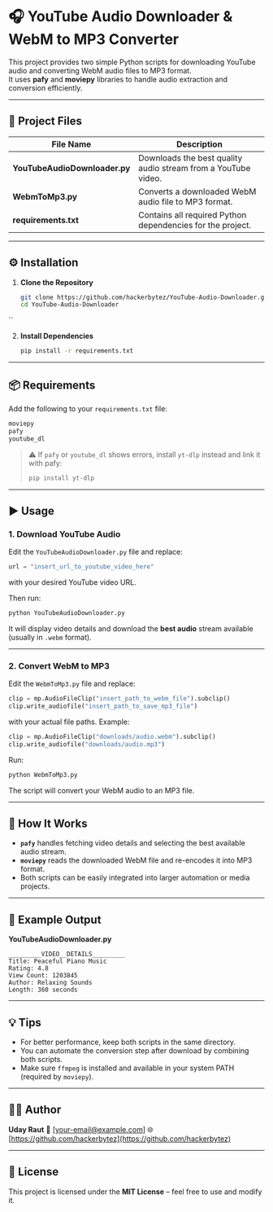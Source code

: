 # 🎧 YouTube Audio Downloader & WebM to MP3 Converter

This project provides two simple Python scripts for downloading YouTube audio and converting WebM audio files to MP3 format.  
It uses **pafy** and **moviepy** libraries to handle audio extraction and conversion efficiently.

---

## 📁 Project Files

| File Name | Description |
|------------|-------------|
| **YouTubeAudioDownloader.py** | Downloads the best quality audio stream from a YouTube video. |
| **WebmToMp3.py** | Converts a downloaded WebM audio file to MP3 format. |
| **requirements.txt** | Contains all required Python dependencies for the project. |

---

## ⚙️ Installation

1. **Clone the Repository**

   ```bash
   git clone https://github.com/hackerbytez/YouTube-Audio-Downloader.git
   cd YouTube-Audio-Downloader
``

2. **Install Dependencies**

   ```bash
   pip install -r requirements.txt
   ```

---

## 📦 Requirements

Add the following to your `requirements.txt` file:

```txt
moviepy
pafy
youtube_dl
```

> ⚠️ If `pafy` or `youtube_dl` shows errors, install `yt-dlp` instead and link it with pafy:
>
> ```bash
> pip install yt-dlp
> ```

---

## ▶️ Usage

### 1. **Download YouTube Audio**

Edit the `YouTubeAudioDownloader.py` file and replace:

```python
url = "insert_url_to_youtube_video_here"
```

with your desired YouTube video URL.

Then run:

```bash
python YouTubeAudioDownloader.py
```

It will display video details and download the **best audio** stream available (usually in `.webm` format).

---

### 2. **Convert WebM to MP3**

Edit the `WebmToMp3.py` file and replace:

```python
clip = mp.AudioFileClip("insert_path_to_webm_file").subclip()
clip.write_audiofile("insert_path_to_save_mp3_file")
```

with your actual file paths. Example:

```python
clip = mp.AudioFileClip("downloads/audio.webm").subclip()
clip.write_audiofile("downloads/audio.mp3")
```

Run:

```bash
python WebmToMp3.py
```

The script will convert your WebM audio to an MP3 file.

---

## 🧠 How It Works

* **`pafy`** handles fetching video details and selecting the best available audio stream.
* **`moviepy`** reads the downloaded WebM file and re-encodes it into MP3 format.
* Both scripts can be easily integrated into larger automation or media projects.

---

## 🧰 Example Output

**YouTubeAudioDownloader.py**

```
_________VIDEO__DETAILS_________
Title: Peaceful Piano Music
Rating: 4.8
View Count: 1203845
Author: Relaxing Sounds
Length: 360 seconds
```

---

## 💡 Tips

* For better performance, keep both scripts in the same directory.
* You can automate the conversion step after download by combining both scripts.
* Make sure `ffmpeg` is installed and available in your system PATH (required by `moviepy`).

---

## 🧑‍💻 Author

**Uday Raut**
📧 [[your-email@example.com](mailto:your-email@example.com)]
🌐 [https://github.com/hackerbytez](https://github.com/hackerbytez)

---

## 📜 License

This project is licensed under the **MIT License** – feel free to use and modify it.

 
